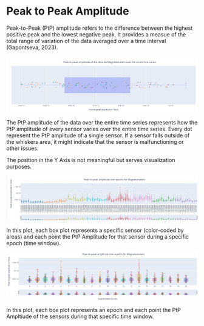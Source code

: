 # Peak to Peak Amplitude
Peak-to-Peak (PtP) amplitude refers to the difference between the highest positive peak and the lowest negative peak. It provides a measue of the total range of variation of the data averaged over a time interval (Gapontseva, 2023). 

  <img src="../static/03_PtP/01" alt="pic1" width="800px">


The PtP amplitude of the data over the entire time series represents how the PtP amplitude of every sensor varies over the entire time series. Every dot represent the PtP amplitude of a single sensor. If a sensor falls outside of the whiskers area, it might indicate that the sensor is malfunctioning or other issues.

The position in the Y Axis is not meaningful but serves visualization purposes.

  <img src="../static/03_PtP/02" alt="pic2" width="800px">


In this plot, each box plot represents a specific sensor (color-coded by areas) and each point the PtP Amplitude for that sensor during a specific epoch (time window).  

  <img src="../static/03_PtP/03" alt="pic3" width="800px">


In this plot, each box plot represents an epoch and each point the PtP Ampltiude of the sensors during that specific time window.  
